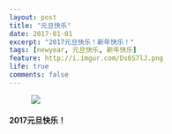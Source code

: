 ```yaml
---
layout: post
title: "元旦快乐"
date: 2017-01-01
excerpt: "2017元旦快乐！新年快乐！"
tags: [newyear, 元旦快乐, 新年快乐]
feature: http://i.imgur.com/Ds6S7lJ.png
life: true
comments: false
---
```

<figure>
	<a href="{{ site.url }}/assets/img/new.jpg"><img src="{{ site.url }}/assets/img/new.jpg"></a>
</figure>

#### 2017元旦快乐！
